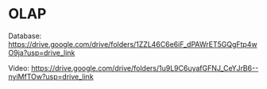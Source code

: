 # OLAP
 
Database: https://drive.google.com/drive/folders/1ZZL46C6e6iF_dPAWrET5GQgFtp4wO9ja?usp=drive_link

Video: https://drive.google.com/drive/folders/1u9L9C6uyafGFNJ_CeYJrB6--nyiMfTOw?usp=drive_link
